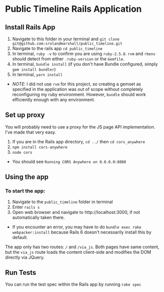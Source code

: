 # Public Timeline Rails Application

## Install Rails App

1. Navigate to this folder in your terminal and `git clone git@github.com:srolandmarshall/public_timeline.git`
2. Navigate to the rails app `cd public_timeline`
3. In terminal, `ruby -v` to confirm you are using `ruby-2.5.8`. `rvm` and `rbenv` should detect from either `.ruby-version` or the `Gemfile`.
4. In terminal, `bundle install` (if you don't have Bundle configured, simply `gem install bundler`)
5. In terminal, `yarn install`

- _NOTE_: I did not use `rvm` for this project, so creating a gemset as specified in the application was out of scope without completely reconfiguring my ruby environment. However, `bundle` should work efficiently enough with any environment.

## Set up proxy

You will probably need to use a proxy for the JS page API implementation. I've made that very easy.

1. If you are in the Rails app directory, `cd ../` then `cd cors_anywhere`
2. `npm install cors-anywhere`
3. `node cors`

- You should see `Running CORS Anywhere on 0.0.0.0:8080`

## Using the app

### To start the app:
1. Navigate to the `public_timeline` folder in terminal
2. Enter `rails s` 
3. Open web browser and navigate to http://localhost:3000, if not automatically taken there. 

- If you encounter an error, you may have to do `bundle exec rake webpacker:install` because Rails 6 doesn't necessarily install this by default.

The app only has two routes: `/` and `/via_js`. Both pages have same content, but the `via_js` route loads the content client-side and modifies the DOM directly via JQuery.

## Run Tests
You can run the test spec within the Rails app by running `rake spec`

